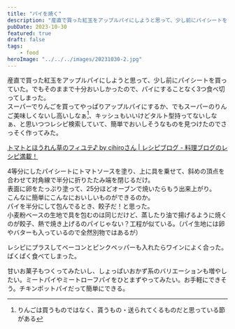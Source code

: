 ```yaml
---
title: "パイを焼く"
description: "産直で買った紅玉をアップルパイにしようと思って、少し前にパイシートを買っていた。でもそのままで十分おいしかったので、パイにすることなく3つ食べ切ってしまった。"
pubDate: 2023-10-30
featured: true
draft: false
tags:
    - food
heroImage: "../../../images/20231030-2.jpg"
---
```


産直で買った紅玉をアップルパイにしようと思って、少し前にパイシートを買っていた。でもそのままで十分おいしかったので、パイにすることなく3つ食べ切ってしまった。  
スーパーでりんごを買ってやっぱりアップルパイにするか、でもスーパーのりんご美味しくないし高いしなぁ[^1]、キッシュもいいけどタルト型持ってないしなぁ、と思いつつレシピ検索していて、簡単でおいしそうなものを見つけたのでさっそく作ってみた。

[^1]: りんごは買うものではなく、貰うもの・送られてくるものだと思っている節がある

[トマトとほうれん草のフィユテ♪ by cihiroさん | レシピブログ - 料理ブログのレシピ満載！](https://s.recipe-blog.jp/profile/201680/recipe/1029637)

4等分にしたパイシートにトマトソースを塗り、上に具を乗せて、斜めの頂点を合わせて対角線で半分に折りたたみ端を閉じるだけ。  
表面に卵をたっぷり塗って、25分ほどオーブンで焼いたらもう出来上がり。  
こんなに簡単にこんなにおいしいものができるのか。  
パイを半分にして包んでるとき、餃子だ！と思った。  
小麦粉ベースの生地で具を包むのは同じだけど、蒸したり油で揚げるように焼くのが餃子、熱で焼き上げるのパイじゃない？工程が似ている。（パイ生地には卵やバターも入っているので全然別物ではあるが）

レシピにプラスしてベーコンとピンクペッパーも入れたらワインによく合った。ぱくぱく食べてしまった。

甘いお菓子もつくってみたいし、しょっぱいおかず系のバリエーションも増やしたい。ミートパイやミートローフパイをひとまずやってみたい。お手軽にできそう。チキンポットパイだって簡単にできる。
